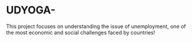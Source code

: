 # UDYOGA-
This project focuses on understanding the issue of unemployment, one of the most economic and social challenges faced by countries!
